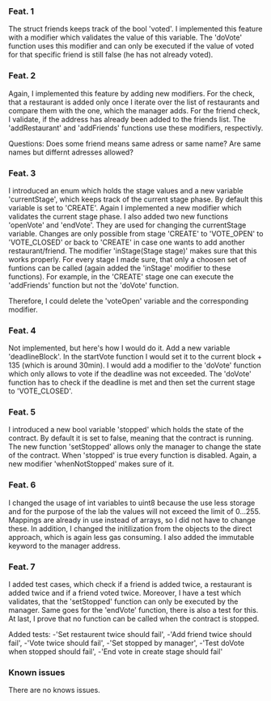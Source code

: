 ### Feat. 1 
The struct friends keeps track of the bool 'voted'. I implemented this feature with a modifier which validates the value of this variable. 
The 'doVote' function uses this modifier and can only be executed if the value of voted for that specific friend is still false (he has not already voted).

### Feat. 2

Again, I implemented this feature by adding new modifiers. For the check, that a restaurant is added only once I iterate over the list of restaurants and compare
them with the one, which the manager adds. For the friend check, I validate, if the address has already been added to the friends list. 
The 'addRestaurant' and 'addFriends' functions use these modifiers, respectivly.

Questions: Does some friend means same adress or same name? Are same names but differnt adresses allowed?

### Feat. 3

I introduced an enum which holds the stage values and a new variable 'currentStage', which keeps track of the current stage phase. By default this variable is set to 'CREATE'.
Again I implemented a new modifier which validates the current stage phase. I also added two new functions 'openVote' and 'endVote'. They are used for changing the currentStage variable.
Changes are only possible from stage 'CREATE' to 'VOTE_OPEN' to 'VOTE_CLOSED' or back to 'CREATE' in case one wants to add another restaurant/friend. The modifier 'inStage(Stage stage)' makes sure that this works properly. 
For every stage I made sure, that only a choosen set of funtions can be called (again added the 'inStage' modifier to these functions). 
For example, in the 'CREATE' stage one can execute the 'addFriends' function but not the 'doVote' function. 

Therefore, I could delete the 'voteOpen' variable and the corresponding modifier.

### Feat. 4
Not implemented, but here's how I would do it. Add a new variable 'deadlineBlock'. In the startVote function I would set it to the current block + 135 (which is around 30min).
I would add a modifier to the 'doVote' function which only allows to vote if the deadline was not exceeded. The 'doVote' function has to check if the deadline is met and then set
the current stage to 'VOTE_CLOSED'.

### Feat. 5

I introduced a new bool variable 'stopped' which holds the state of the contract. By default it is set to false, meaning that the contract is running. 
The new function 'setStopped' allows only the manager to change the state of the contract. When 'stopped' is true every function is disabled.
Again, a new modifier 'whenNotStopped' makes sure of it.

### Feat. 6

I changed the usage of int variables to uint8 because the use less storage and for the purpose of the lab the values will not exceed the limit of 0...255.
Mappings are already in use instead of arrays, so I did not have to change these. In addition, I changed the initilization from the objects to the direct approach, which is 
again less gas consuming. I also added the immutable keyword to the manager address.

### Feat. 7

I added test cases, which check if a friend is added twice, a restaurant is added twice and if a friend voted twice. 
Moreover, I have a test which validates, that the 'setStopped' function can only be executed by the manager. Same goes for the 'endVote' function, there is also a test for this.
At last, I prove that no function can be called when the contract is stopped.

Added tests: 
-'Set restaurent twice should fail', 
-'Add friend twice should fail',
-'Vote twice should fail',
-'Set stopped by manager',
-'Test doVote when stopped should fail',
-'End vote in create stage should fail'


### Known issues
There are no knows issues.

